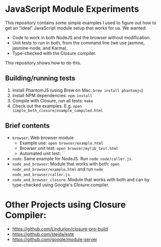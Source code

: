 # JavaScript Module Experiments

This repository contains some simple examples I used to figure out how to get an "ideal" JavaScript module setup that works for us. We wanted:

* Code to work in both NodeJS and the browser without modification.
* Unit tests to run in both, from the command line (we use jasmine, jasmine-node, and Karma).
* Type-checked with the Closure compiler.

This repository shows how to do this.


## Building/running tests

1. Install PhantomJS (using Brew on Mac: `brew install phantomjs`)
1. Install NPM dependencies: `npm install`
2. Compile with Closure, run all tests: `make`
3. Check out the examples. E.g. `open simple_both_closure/example_compiled.html`


## Brief contents

* `browser`: Web browser module
    - Example use: `open browser/example.html`
    - Browser unit test: `open browser/mylib_test.html`
    - Automated unit test: ``
* `node`: Same example for NodeJS. Run `node node/caller.js`.
* `node_and_browser`: Module that works with both: `open node_and_browser/example.html` and run `node node_and_browser/caller.js`.
* `node_and_browser_closure`: Module that works with both and can by type-checked using Google's Closure compiler.


# Other Projects using Closure Compiler:

* https://github.com/Lindurion/closure-pro-build
* https://github.com/steida/este
* https://github.com/google/module-server

